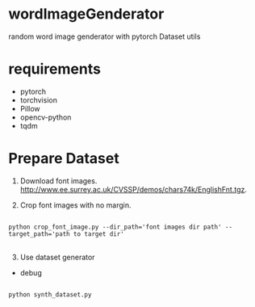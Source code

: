 # wordImageGenderator
random word image genderator with pytorch Dataset utils

# requirements
* pytorch
* torchvision
* Pillow
* opencv-python
* tqdm

# Prepare Dataset

1. Download font images. 
http://www.ee.surrey.ac.uk/CVSSP/demos/chars74k/EnglishFnt.tgz. 

2. Crop font images with no margin. 
<pre>
<code>
python crop_font_image.py --dir_path='font images dir path' --target_path='path to target dir'
</code>
</pre>

3. Use dataset generator
* debug
<pre>
<code>
python synth_dataset.py
</code>
</pre>
